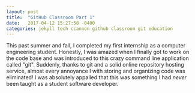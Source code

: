 ```yaml
---
layout: post
title:  "GitHub Classroom Part 1"
date:   2017-04-12 15:27:58 -0400
categories: jekyll tech ccannon github classroom git education
---
```

This past summer and fall, I completed my first internship as a computer engineering student. Honestly, I was amazed when I finally got to work on the code base and was introduced to this crazy command line application called "git". Suddenly, thanks to git and a solid online repository hosting service, almost every annoyance I with storing and organizing code was eliminated! I was absolutely appalled that this was something I had _never_ been taught as a student software developer.

